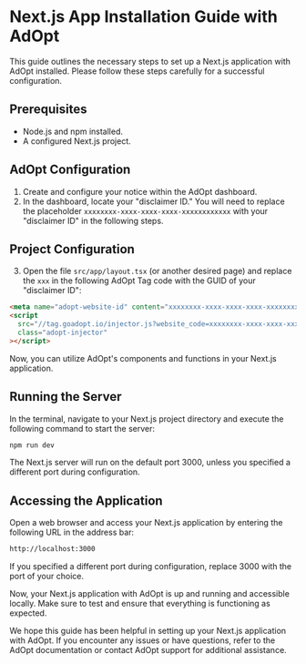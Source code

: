 # Next.js App Installation Guide with AdOpt

This guide outlines the necessary steps to set up a Next.js application with AdOpt installed. Please follow these steps carefully for a successful configuration.

## Prerequisites

- Node.js and npm installed.
- A configured Next.js project.

## AdOpt Configuration

1. Create and configure your notice within the AdOpt dashboard.
2. In the dashboard, locate your "disclaimer ID." You will need to replace the placeholder `xxxxxxxx-xxxx-xxxx-xxxx-xxxxxxxxxxxx` with your "disclaimer ID" in the following steps.

## Project Configuration

3. Open the file `src/app/layout.tsx` (or another desired page) and replace the `xxx` in the following AdOpt Tag code with the GUID of your "disclaimer ID":

```html
<meta name="adopt-website-id" content="xxxxxxxx-xxxx-xxxx-xxxx-xxxxxxxxxxxx" />
<script
  src="//tag.goadopt.io/injector.js?website_code=xxxxxxxx-xxxx-xxxx-xxxx-xxxxxxxxxxxx"
  class="adopt-injector"
></script>
```

Now, you can utilize AdOpt's components and functions in your Next.js application.

## Running the Server

In the terminal, navigate to your Next.js project directory and execute the following command to start the server:

```bash
npm run dev
```

The Next.js server will run on the default port 3000, unless you specified a different port during configuration.

## Accessing the Application

Open a web browser and access your Next.js application by entering the following URL in the address bar:

```bash
http://localhost:3000
```

If you specified a different port during configuration, replace 3000 with the port of your choice.

Now, your Next.js application with AdOpt is up and running and accessible locally. Make sure to test and ensure that everything is functioning as expected.

We hope this guide has been helpful in setting up your Next.js application with AdOpt. If you encounter any issues or have questions, refer to the AdOpt documentation or contact AdOpt support for additional assistance.
